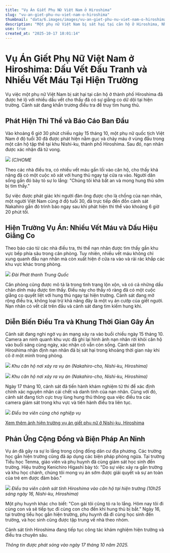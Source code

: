 ```yaml
---
title: "Vụ Án Giết Phụ Nữ Việt Nam ở Hiroshima"
slug: "vu-an-giet-phu-nu-viet-nam-o-hiroshima"
thumbnail: "data/6.images/images/vu-an-giet-phu-nu-viet-nam-o-hiroshima.webp"
description: "Một phụ nữ Việt Nam bị sát hại tại căn hộ ở Hiroshima, Nhật Bản."
use: true
created_at: "2025-10-17 18:01:14"
---
```


# Vụ Án Giết Phụ Nữ Việt Nam ở Hiroshima: Dấu Vết Đấu Tranh và Nhiều Vết Máu Tại Hiện Trường

Vụ việc một phụ nữ Việt Nam bị sát hại tại căn hộ ở thành phố Hiroshima đã được hé lộ với nhiều dấu vết cho thấy đã có sự giằng co dữ dội tại hiện trường. Cảnh sát đang khẩn trương điều tra để truy tìm hung thủ.

## Phát Hiện Thi Thể và Báo Cáo Ban Đầu

Vào khoảng 6 giờ 30 phút chiều ngày 15 tháng 10, một phụ nữ quốc tịch Việt Nam ở độ tuổi 30 đã được phát hiện nằm gục và chảy máu ở vùng đầu trong một căn hộ tập thể tại khu Nishi-ku, thành phố Hiroshima. Sau đó, nạn nhân được xác nhận đã tử vong.

![](/images/20251017-00000001-hometvv-000-1-view.webp)
*(C)HOME*

Theo các nhà điều tra, có nhiều vết máu gần lối vào căn hộ, cho thấy khả năng đã có một cuộc xô xát với hung thủ ngay tại cửa ra vào. Người dân sống gần đó bày tỏ sự lo lắng: "Chúng tôi khá bất an và mong hung thủ sớm bị tìm thấy."

Sự việc được phát giác khi người đàn ông được cho là chồng của nạn nhân, một người Việt Nam cũng ở độ tuổi 30, đã trực tiếp đến đồn cảnh sát Nakahiro gần đó trình báo ngay sau khi phát hiện thi thể vào khoảng 6 giờ 20 phút tối.

## Hiện Trường Vụ Án: Nhiều Vết Máu và Dấu Hiệu Giằng Co

Theo báo cáo từ các nhà điều tra, thi thể nạn nhân được tìm thấy gần khu vực bếp phía sâu trong căn phòng. Tuy nhiên, nhiều vết máu không chỉ xung quanh đầu nạn nhân mà còn xuất hiện ở cửa ra vào và rải rác khắp các khu vực khác trong phòng.

![](/images/20251017-22233953-rccv-000-1-view.webp)
*Đài Phát thanh Trung Quốc*

Căn phòng cũng được mô tả là trong tình trạng lộn xộn, và có cả những dấu chân dính máu được tìm thấy. Điều này cho thấy rõ ràng đã có một cuộc giằng co quyết liệt với hung thủ ngay tại hiện trường. Cảnh sát đang mở rộng điều tra, không loại trừ khả năng đây là một vụ án cướp của giết người. Nạn nhân có vết cắt trên đầu và cảnh sát đang tìm kiếm hung khí.

## Diễn Biến Điều Tra và Khung Thời Gian Gây Án

Cảnh sát đang nghi ngờ vụ án mạng xảy ra vào buổi chiều ngày 15 tháng 10. Camera an ninh quanh khu vực đã ghi lại hình ảnh nạn nhân rời khỏi căn hộ vào buổi sáng cùng ngày, xác nhận cô vẫn còn sống. Cảnh sát tỉnh Hiroshima nhận định nạn nhân đã bị sát hại trong khoảng thời gian này khi cô ở một mình trong phòng.

![](/images/20251017-90031023-tssv-000-1-view.webp)
*Khu căn hộ nơi xảy ra vụ án (Nakahiro-cho, Nishi-ku, Hiroshima)*

![](/images/20251017-90031023-tssv-001-1-view.webp)
*Khu căn hộ nơi xảy ra vụ án (Nakahiro-cho, Nishi-ku, Hiroshima)*

Ngày 17 tháng 10, cảnh sát đã tiến hành khám nghiệm tử thi để xác định chính xác nguyên nhân cái chết và danh tính của nạn nhân. Cùng với đó, cảnh sát đang tích cực truy lùng hung thủ thông qua việc điều tra các camera giám sát trong khu vực và tiến hành điều tra liên tục.

![](/images/20251017-90031023-tssv-002-1-view.webp)
*Điều tra viên cùng chó nghiệp vụ*

[Xem thêm ảnh hiện trường vụ án giết phụ nữ ở Nishi-ku, Hiroshima](https://www.chugoku-np.co.jp/articles/gallery/728381)

## Phản Ứng Cộng Đồng và Biện Pháp An Ninh

Vụ án đã gây ra sự lo lắng trong cộng đồng dân cư địa phương. Các trường học gần hiện trường cũng đã áp dụng các biện pháp phòng ngừa. Tại trường Tiểu học Tenma, giáo viên và phụ huynh đã cùng giám sát học sinh đến trường. Hiệu trưởng Kenichiro Higashi bày tỏ: "Do sự việc xảy ra gần trường và khu học chánh, chúng tôi mong vụ án sớm được giải quyết và sự an toàn của trẻ em được đảm bảo."

![](/images/20251017-00010001-chugoku-000-1-view.webp)
*Điều tra viên cảnh sát tỉnh Hiroshima vào căn hộ tại hiện trường (10h25 sáng ngày 16, Nishi-ku, Hiroshima)*

Một phụ huynh khác cho biết: "Con gái tôi cũng tỏ ra lo lắng. Hôm nay tôi đi cùng con và sẽ tiếp tục đi cùng con cho đến khi hung thủ bị bắt." Ngày 16, tại trường tiểu học gần hiện trường, phụ huynh đã đi cùng học sinh đến trường, và học sinh cũng được tập trung về nhà theo nhóm.

Cảnh sát tỉnh Hiroshima đang tiếp tục công tác khám nghiệm hiện trường và điều tra chuyên sâu.

*Thông tin được phát sóng vào ngày 17 tháng 10 năm 2025.*